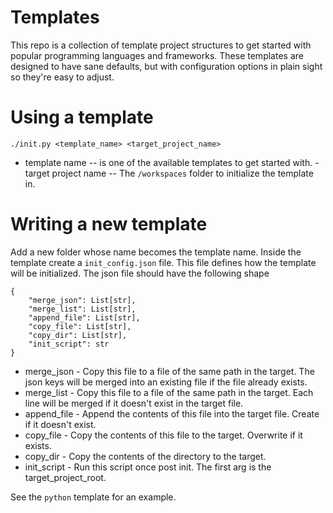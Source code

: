 # Templates

This repo is a collection of template project structures to get started with popular programming languages and frameworks. These templates are designed to have sane defaults, but with configuration options in plain sight so they're easy to adjust.

# Using a template
```
./init.py <template_name> <target_project_name>
```

- template name -- is one of the available templates to get started with. - target project name -- The `/workspaces` folder to initialize the template in.

# Writing a new template
Add a new folder whose name becomes the template name. Inside the template create a `init_config.json` file. This file defines how the template will be initialized. The json file should have the following shape
```
{
    "merge_json": List[str],
    "merge_list": List[str],
    "append_file": List[str],
    "copy_file": List[str],
    "copy_dir": List[str],
    "init_script": str
}
```

- merge_json - Copy this file to a file of the same path in the target. The json keys will be merged into an existing file if the file already exists.
- merge_list - Copy this file to a file of the same path in the target. Each line will be merged if it doesn't exist in the target file.
- append_file - Append the contents of this file into the target file. Create if it doesn't exist.
- copy_file - Copy the contents of this file to the target. Overwrite if it exists.
- copy_dir - Copy the contents of the directory to the target.
- init_script - Run this script once post init. The first arg is the target_project_root.

See the `python` template for an example.

